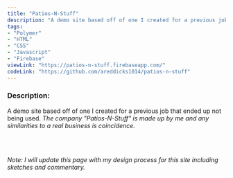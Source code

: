```yaml
---
title: "Patios-N-Stuff"
description: "A demo site based off of one I created for a previous job that was not used."
tags:
- "Polymer"
- "HTML"
- "CSS"
- "Javascript"
- "Firebase"
viewLink: "https://patios-n-stuff.firebaseapp.com/"
codeLink: "https://github.com/areddicks1014/patios-n-stuff"
---
```


### Description:
A demo site based off of one I created for a previous job that ended up not being used. *The company "Patios-N-Stuff" is made up by me and any similarities to a real business is coincidence.*

<br><br>

*Note: I will update this page with my design process for this site including sketches and commentary.*
